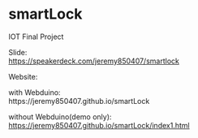 # smartLock
IOT Final Project

Slide: <br />
https://speakerdeck.com/jeremy850407/smartlock

Website: <br />
<p>
with Webduino:<br />
https://jeremy850407.github.io/smartLock

without Webduino(demo only):<br />
https://jeremy850407.github.io/smartLock/index1.html
</p>
